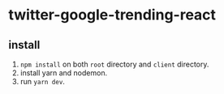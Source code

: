 # twitter-google-trending-react

## install

1. `npm install` on both `root` directory and `client` directory.
2. install yarn and nodemon.
3. run `yarn dev`.
